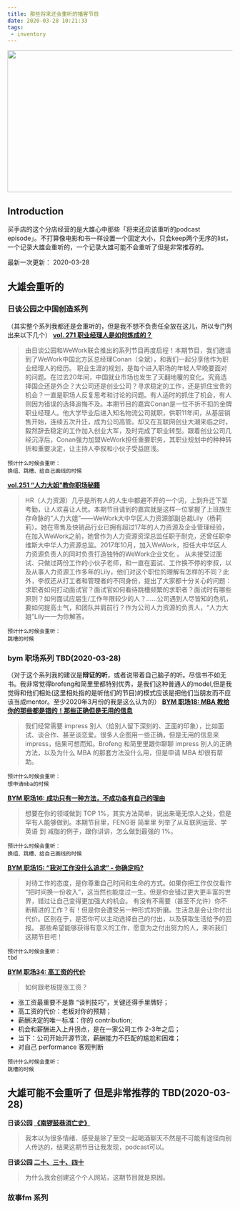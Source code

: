 ```yaml
---
title: 那些将来还会重听的播客节目
date: 2020-03-28 10:21:33
tags: 
 - inventory
---
```


<img src="https://personal-bucket-prod.s3-us-west-2.amazonaws.com/others/podcast.png" width = "600" height = "318"/>

<!-- more -->
## Introduction
买手店的这个分店经营的是大雄心中那些「将来还应该重听的podcast episode」。不打算像电影和书一样设置一个固定大小，只会keep两个无序的list，一个记录大雄会重听的，一个记录大雄可能不会重听了但是非常推荐的。

最新一次更新： 2020-03-28

## 大雄会重听的
### 日谈公园之中国创造系列
（其实整个系列我都还是会重听的，但是我不想不负责任全放在这儿，所以专门列出来以下几个）
**[vol. 271 职业经理人是如何炼成的？](https://podcasts.apple.com/us/podcast/vol-271-%E8%81%8C%E4%B8%9A%E7%BB%8F%E7%90%86%E4%BA%BA%E6%98%AF%E5%A6%82%E4%BD%95%E7%82%BC%E6%88%90%E7%9A%84/id1166949390?i=1000469662745)**
> 由日谈公园和WeWork联合推出的系列节目再度启程！本期节目，我们邀请到了WeWork中国北方区总经理Conan（全斌），和我们一起分享他作为职业经理人的经历。
职业生涯的规划，是每个进入职场的年轻人早晚要面对的问题。在过去20年间，中国就业市场也发生了天翻地覆的变化。究竟选择国企还是外企？大公司还是创业公司？寻求稳定的工作，还是抓住宝贵的机会？一直是职场人反复思考和讨论的问题。有人适时的抓住了机会，有人则因为错误的选择追悔不及。本期节目的嘉宾Conan是一位不折不扣的金牌职业经理人。他大学毕业后进入知名物流公司就职，供职11年间，从基层销售开始，连续五次升迁，成为公司高管。却又在互联网创业大潮来临之时，毅然辞去稳定的工作加入创业大军，及时完成了职业转型。跟着创业公司几经沉浮后，Conan强力加盟WeWork担任重要职务，其职业规划中的种种转折和重要决定，让主持人李叔和小伙子受益匪浅。
```
预计什么时候会重听：
换组、跳槽、给自己画线的时候
```

**[vol.251 “人力大姐”教你职场秘籍](https://podcasts.apple.com/us/podcast/%E6%97%A5%E8%B0%88%E5%85%AC%E5%9B%AD/id1166949390?i=1000460773697)**
> HR（人力资源）几乎是所有人的人生中都避不开的一个词，上到升迁下至考勤，让人欢喜让人忧。本期节目请到的嘉宾就是这样一位掌握了上班族生存命脉的“人力大姐”——WeWork大中华区人力资源部副总裁Lily（杨莉莉）。她在零售及快销品行业已拥有超过17年的人力资源及企业管理经验，在加入WeWork之前，她曾作为人力资源资深总监任职于耐克，还曾任职李维斯大中华人力资源总监。2017年10月，加入WeWork，担任大中华区人力资源负责人的同时负责打造独特的WeWork企业文化 。
从未接受过面试、只做过两份工作的小伙子老师，和一直在面试、工作换不停的李叔，以及从事人力资源工作多年的Lily，他们对这个职位的理解有怎样的不同？此外，李叔还从打工者和管理者的不同身份，提出了大家都十分关心的问题：求职者如何打动面试官？面试官如何看待跳槽频繁的求职者？面试时有哪些原则？如何面试应届生/工作年限较少的人？……公司遇到人尽皆知的危机，要如何提高士气，和团队并肩前行？作为公司人力资源的负责人，“人力大姐”Lily一一为你解答。
```
预计什么时候会重听：
跳槽的时候
```

### bym 职场系列 TBD(2020-03-28)
（对于这个系列我的建议是**辩证的听**，或者说带着自己脑子的听。尽信书不如无书。我非常觉得brofeng和简里里都特别优秀，是我们这种普通人的model,但是我觉得和他们相处(这里相处指的是听他们的节目)的模式应该是把他们当朋友而不应该当成mentor。至少2020年3月份的我是这么认为的）
**[BYM 职场18: MBA 教给你的那些都是错的！那些正确但是无用的信息](https://podcasts.apple.com/us/podcast/bym-%E8%81%8C%E5%9C%BA%E7%B3%BB%E5%88%97/id1481808118?i=1000456646810)**
> 我们经常需要 impress 别人（给别人留下深刻的、正面的印象），比如面试、谈合作、甚至谈恋爱。很多人企图用一些正确，但是无用的信息来 impress，结果可想而知。Brofeng 和简里里跟你聊聊 impress 别人的正确方法，以及为什么 MBA 的那套方法没什么用，但是申请 MBA 却很有帮助。
```
预计什么时候会重听：
想申请mba的时候
```


**[BYM 职场16: 成功只有一种方法，不成功各有自己的理由](https://podcasts.apple.com/us/podcast/bym-%E8%81%8C%E5%9C%BA%E7%B3%BB%E5%88%97/id1481808118?i=1000455344965)**
> 想要在你的领域做到 TOP 1%，其实方法简单，说出来毫无惊人之处，但是罕有人能够做到。本期节目里，FENG哥 简里里 列举了从互联网运营、学英语 到 减脂的例子，跟你讲讲，怎么做到最强的 1%。
```
预计什么时候会重听：
换组、跳槽、给自己画线的时候
```

**[BYM 职场15: “我对工作没什么追求” - 你确定吗?](https://podcasts.apple.com/us/podcast/bym-%E8%81%8C%E5%9C%BA%E7%B3%BB%E5%88%97/id1481808118?i=1000454376184)**
> 对待工作的态度，是你尊重自己时间和生命的方式。如果你把工作仅仅看作 “把时间换一份收入”，这当然也能度过一生。但是你会错过更大更丰富的世界，错过让自己变得更加强大的机会。
有没有不需要（甚至不允许）你不断精进的工作？有！但是你会遭受另一种形式的折磨。生活总是会让你付出代价。区别在于，是否你可以主动选择自己的付出，以及获取生活给予的回报。
那些希望能够获得有意义的工作，愿意为之付出努力的人，来听我们这期节目吧！
```
预计什么时候会重听：
tbd
```

**[BYM 职场34: 高工资的代价](https://podcasts.apple.com/us/podcast/bym-%E8%81%8C%E5%9C%BA%E7%B3%BB%E5%88%97/id1481808118?i=1000468616590)**
> 如何跟老板提涨工资？
- 涨工资最重要不是靠 “谈判技巧”，关键还得手里牌好；
- 高工资的代价：老板对你的预期；
- 薪酬决定的唯一标准：你的 contribution;
- 机会和薪酬进入上升拐点，是在一家公司工作 2-3年之后；
- 当下：公司开始开源节流，薪酬能力不匹配的尴尬和困难；
- 对自己 performance 客观判断
```
预计什么时候会重听：
跳槽的时候
```


## 大雄可能不会重听了 但是非常推荐的 TBD(2020-03-28)

**日谈公园 [《南锣鼓巷消亡史》](https://podcasts.apple.com/au/podcast/vol-234-%E5%8D%97%E9%94%A3%E9%BC%93%E5%B7%B7%E6%B6%88%E4%BA%A1%E5%8F%B2/id1166949390?i=1000452568726)**

> 我本以为很多情绪、感受是除了至交一起喝酒聊天不然是不可能有途径向别人传达的，结果这期节目让我发现，podcast可以。


**日谈公园 [二十、三十、四十](https://podcasts.apple.com/us/podcast/vol-238-%E4%BA%8C%E5%8D%81-%E4%B8%89%E5%8D%81-%E5%9B%9B%E5%8D%81/id1166949390?i=1000455545408)**

> 为什么我会创建这个个人网站，这期节目就是原因。

### 故事fm 系列
